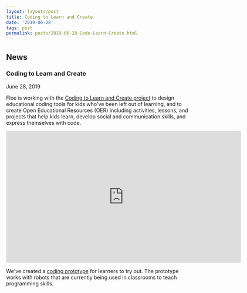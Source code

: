 ```yaml
---
layout: layouts/post
title: Coding to Learn and Create
date: '2019-06-28'
tags: post
permalink: posts/2019-06-28-Code-Learn-Create.html
---
```

<article class="floe-content floe-news-item">
                <h2> News </h2>
                <!-- BEGIN markup for news item -->
                <h3>Coding to Learn and Create</h3>
                <time class="floe-date" datetime="2019-06-28">June 28, 2019</time>
                <p>
                    Floe is working with the
                    <a href="https://codelearncreate.ca/">Coding to Learn and Create project</a>
                    to design educational coding tools for kids who've been left out of learning,
                    and to create Open Educational Resources (OER) including activities, lessons,
                    and projects that help kids learn, develop social and communication skills,
                    and express themselves with code.
                </p>
                <p>
                    <iframe width="640" height="360" src="https://www.youtube-nocookie.com/embed/G-l1Hh0KfK0?rel=0&amp;ecver=1" frameborder="0" allowfullscreen></iframe>
                </p>
                <p>
                    We've created a
                    <a href="https://prototype.codelearncreate.org/">coding prototype</a>
                    for learners to try out. The prototype works with robots that are currently
                    being used in classrooms to teach programming skills.
                </p>
            </article>
         <!-- END markup for news item -->
